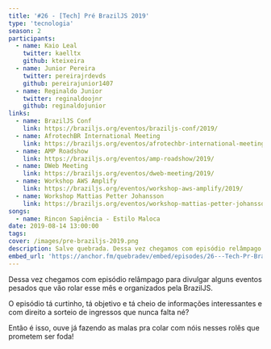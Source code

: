 ```yaml
---
title: '#26 - [Tech] Pré BrazilJS 2019'
type: 'tecnologia'
season: 2
participants:
  - name: Kaio Leal
    twitter: kaelltx
    github: kteixeira
  - name: Junior Pereira
    twitter: pereirajrdevds
    github: pereirajunior1407
  - name: Reginaldo Junior
    twitter: reginaldoojnr
    github: reginaldojunior
links:
  - name: BrazilJS Conf
    link: https://braziljs.org/eventos/braziljs-conf/2019/
  - name: AfrotechBR International Meeting
    link: https://braziljs.org/eventos/afrotechbr-international-meeting/2019/
  - name: AMP Roadshow
    link: https://braziljs.org/eventos/amp-roadshow/2019/
  - name: DWeb Meeting
    link: https://braziljs.org/eventos/dweb-meeting/2019/
  - name: Workshop AWS Amplify
    link: https://braziljs.org/eventos/workshop-aws-amplify/2019/
  - name: Workshop Mattias Petter Johansson
    link: https://braziljs.org/eventos/workshop-mattias-petter-johansson/2019/
songs:
  - name: Rincon Sapiência - Estilo Maloca
date: 2019-08-14 13:00:00
tags: 
cover: /images/pre-braziljs-2019.png
description: Salve quebrada. Dessa vez chegamos com episódio relâmpago para divulgar alguns eventos pesados que vão rolar esse mês e organizados pela BrazilJS.
embed_url: 'https://anchor.fm/quebradev/embed/episodes/26---Tech-Pr-BrazilJS-2019-eclvb3'
---
```


Dessa vez chegamos com episódio relâmpago para divulgar alguns eventos pesados que vão rolar esse mês e organizados pela BrazilJS.

O episódio tá curtinho, tá objetivo e tá cheio de informações interessantes e com direito a sorteio de ingressos que nunca falta né? 

Então é isso, ouve já fazendo as malas pra colar com nóis nesses rolês que prometem ser foda!